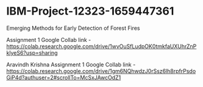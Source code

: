 # IBM-Project-12323-1659447361
Emerging Methods for Early Detection of Forest Fires

Assignment 1 Google Collab link - https://colab.research.google.com/drive/1wvOuSfLudpOK0tmkfaUXUhrZnPklyeS6?usp=sharing

Aravindh Krishna Assignment 1 Google Collab link - https://colab.research.google.com/drive/1gm6NQhwdzJ0rSsz6lh8rpfrPsdoGiP4d?authuser=2#scrollTo=McSxJAwcOdZ1

